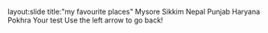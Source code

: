 layout:slide
title:"my favourite places"
Mysore
Sikkim
Nepal
Punjab
Haryana
Pokhra
Your test
Use the left arrow to go back!

